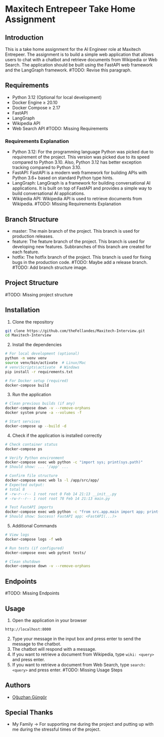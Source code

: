 # Maxitech Entrepeer Take Home Assignment

## Introduction
This is a take home assignment for the AI Engineer role at Maxitech Entrepeer. 
The assignment is to build a simple web application 
that allows users to chat with a chatbot and retrieve documents from Wikipedia or Web Search. 
The application should be built using the FastAPI web framework and the LangGraph framework.
#TODO: Revise this paragraph.

## Requirements
- Python 3.12 (Optional for local development)
- Docker Engine ≥ 20.10
- Docker Compose ≥ 2.17
- FastAPI
- LangGraph
- Wikipedia API
- Web Search API
#TODO: Missing Requirements

### Requirements Explanation
- Python 3.12: For the programming language Python was picked due to requirement of the project. This version was picked
due to its speed compared to Python 3.10. Also, Python 3.12 has better exception tracking compared to Python 3.10.
- FastAPI: FastAPI is a modern web framework for building APIs with Python 3.6+ based on standard Python type hints.
- LangGraph: LangGraph is a framework for building conversational AI applications. It is built on top of FastAPI and
provides a simple way to build conversational AI applications.
- Wikipedia API: Wikipedia API is used to retrieve documents from Wikipedia.
#TODO: Missing Requirements Explanation

## Branch Structure
- master: The main branch of the project. This branch is used for production releases.
- feature: The feature branch of the project. This branch is used for developing new features. Subbranches of this branch are created for each feature.
- hotfix: The hotfix branch of the project. This branch is used for fixing bugs in the production code.
#TODO: Maybe add a release branch.
#TODO: Add branch structure image.

## Project Structure
#TODO: Missing project structure

## Installation
1. Clone the repository
```bash
git clone https://github.com/theFellandes/Maxitech-Interview.git
cd Maxitech-Interview
```
2. Install the dependencies
```bash
# For local development (optional)
python -m venv venv
source venv/bin/activate  # Linux/Mac
# venv\Scripts\activate  # Windows
pip install -r requirements.txt

# For Docker setup (required)
docker-compose build
```
3. Run the application
```bash
# Clean previous builds (if any)
docker-compose down -v --remove-orphans
docker system prune -a --volumes -f

# Start services
docker-compose up --build -d
```
4. Check if the application is installed correctly
```bash
# Check container status
docker-compose ps

# Verify Python environment
docker-compose exec web python -c "import sys; print(sys.path)"
# Should show: ... '/app' ...

# Confirm file structure
docker-compose exec web ls -l /app/src/app/
# Expected output:
# total 8
# -rw-r--r-- 1 root root 0 Feb 14 21:13 __init__.py
# -rw-r--r-- 1 root root 78 Feb 14 21:13 main.py

# Test FastAPI imports
docker-compose exec web python -c "from src.app.main import app; print(f'Success! FastAPI app: {app}')"
# Should show: Success! FastAPI app: <FastAPI(...)>
```
5. Additional Commands
```bash
# View logs
docker-compose logs -f web

# Run tests (if configured)
docker-compose exec web pytest tests/

# Clean shutdown
docker-compose down -v --remove-orphans
```

## Endpoints
#TODO: Missing Endpoints

## Usage
1. Open the application in your browser
```bash
http://localhost:8000
```
2. Type your message in the input box and press enter to send the message to the chatbot.
3. The chatbot will respond with a message.
4. If you want to retrieve a document from Wikipedia, type `wiki: <query>` and press enter.
5. If you want to retrieve a document from Web Search, type `search: <query>` and press enter.
#TODO: Missing Usage Steps

## Authors
- [Oğuzhan Güngör](https://github.com/theFellandes/)

## Special Thanks
- My Family -> For supporting me during the project and putting up with me during the stressful times of the project.
